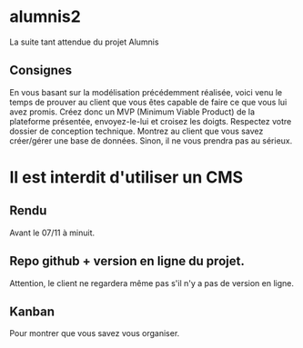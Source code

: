 # alumnis2

La suite tant attendue du projet Alumnis
## Consignes

En vous basant sur la modélisation précédemment réalisée, voici venu le temps de prouver au client que vous êtes capable de faire ce que vous lui avez promis. Créez donc un MVP (Minimum Viable Product) de la plateforme présentée, envoyez-le-lui et croisez les doigts. Respectez votre dossier de conception technique. Montrez au client que vous savez créer/gérer une base de données. Sinon, il ne vous prendra pas au sérieux.
# Il est interdit d'utiliser un CMS
## Rendu

Avant le 07/11 à minuit.

## Repo github + version en ligne du projet.

Attention, le client ne regardera même pas s'il n'y a pas de version en ligne.

## Kanban

Pour montrer que vous savez vous organiser.